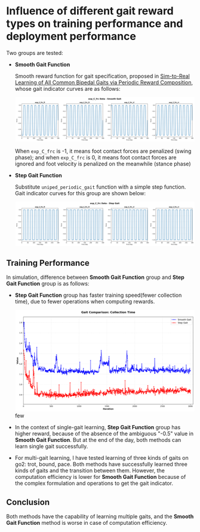 # Influence of different gait reward types on training performance and deployment performance

Two groups are tested:
- **Smooth Gait Function**

    Smooth reward function for gait specification, proposed in [Sim-to-Real Learning of All Common Bipedal Gaits via Periodic Reward Composition](https://arxiv.org/abs/2011.01387), whose gait indicator curves are as follows:

    ![](./exp_C_frc_smooth_gait.png)

    When `exp_C_frc` is -1, it means foot contact forces are penalized (swing phase); and when `exp_C_frc` is 0, it means foot contact forces are ignored and foot velocity is penalized on the meanwhile (stance phase)

- **Step Gait Function**

    Substitute `uniped_periodic_gait` function with a simple step function. Gait indicator curves for this group are shown below:

    ![](./exp_C_frc_step_gait.png)

## Training Performance

In simulation, difference between **Smooth Gait Function** group and **Step Gait Function** group is as follows:

- **Step Gait Function** group has faster training speed(fewer collection time), due to fewer operations when computing rewards.

    ![](./gait_comparison_value_vs_step.png)few

- In the context of single-gait learning, **Step Gait Function** group has higher reward, because of the absence of the ambiguous "-0.5" value in **Smooth Gait Function**. But at the end of the day, both methods can learn single gait successfully.

- For multi-gait learning, I have tested learning of three kinds of gaits on go2: trot, bound, pace. Both methods have successfully learned three kinds of gaits and the transition between them. However, the computation efficiency is lower for **Smooth Gait Function** because of the complex formulation and operations to get the gait indicator.
  
## Conclusion

Both methods have the capability of learning multiple gaits, and the **Smooth Gait Function** method is worse in case of computation efficiency.

